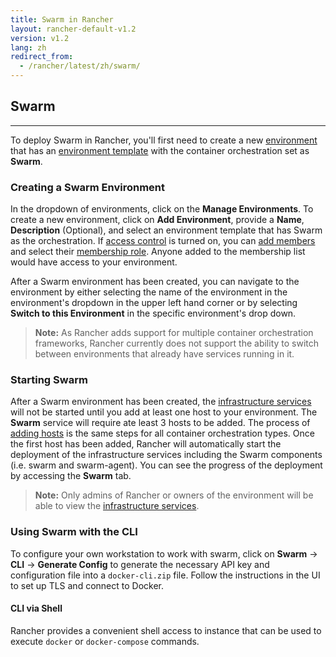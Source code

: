 ```yaml
---
title: Swarm in Rancher
layout: rancher-default-v1.2
version: v1.2
lang: zh
redirect_from:
  - /rancher/latest/zh/swarm/
---
```


## Swarm
---

To deploy Swarm in Rancher, you'll first need to create a new [environment]({{site.baseurl}}/rancher/{{page.version}}/{{page.lang}}/environments/) that has an [environment template]({{site.baseurl}}/rancher/{{page.version}}/{{page.lang}}/environments/#what-is-an-environment-template) with the container orchestration set as **Swarm**.

### Creating a Swarm Environment

In the dropdown of environments, click on the **Manage Environments**. To create a new environment, click on **Add Environment**, provide a **Name**, **Description** (Optional), and select an environment template that has Swarm as the orchestration. If [access control]({{site.baseurl}}/rancher/{{page.version}}/{{page.lang}}/configuration/access-control/) is turned on, you can [add members]({{site.baseurl}}/rancher/{{page.version}}/{{page.lang}}/environments/#editing-members) and select their [membership role]({{site.baseurl}}/rancher/{{page.version}}/{{page.lang}}/environments/#membership-roles). Anyone added to the membership list would have access to your environment.

After a Swarm environment has been created, you can navigate to the environment by either selecting the name of the environment in the environment's dropdown in the upper left hand corner or by selecting **Switch to this Environment** in the specific environment's drop down.

> **Note:** As Rancher adds support for multiple container orchestration frameworks, Rancher currently does not support the ability to switch between environments that already have services running in it.

### Starting Swarm

After a Swarm environment has been created, the [infrastructure services]({{site.baseurl}}/rancher/{{page.version}}/{{page.lang}}/rancher-services/) will not be started until you add at least one host to your environment. The **Swarm** service will require ate least 3 hosts to be added.  The process of [adding hosts]({{site.baseurl}}/rancher/{{page.version}}/{{page.lang}}/hosts/) is the same steps for all  container orchestration types. Once the first host has been added, Rancher will automatically start the deployment of the infrastructure services including the Swarm components (i.e. swarm and swarm-agent).  You can see the progress of the deployment by accessing the **Swarm** tab.

> **Note:** Only admins of Rancher or owners of the environment will be able to view the [infrastructure services]({{site.baseurl}}/rancher/{{page.version}}/{{page.lang}}/rancher-services/).

### Using Swarm with the CLI

To configure your own workstation to work with swarm, click on **Swarm** -> **CLI** -> **Generate Config** to generate the necessary API key and configuration file into a `docker-cli.zip` file. Follow the instructions in the UI to set up TLS and connect to Docker.

#### CLI via Shell

Rancher provides a convenient shell access to instance that can be used to execute `docker` or `docker-compose` commands.
